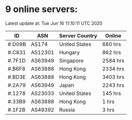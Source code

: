 # 9 online servers:

Latest update at: Tue Jun 16 11:10:11 UTC 2020

| ID | ASN | Server Country | Online |
| -- | --- | -------------- | ------ |
| #.D09B | AS174 | United States | 680 hrs |
| #.C831 | AS12301 | Hungary | 862 hrs |
| #.7F1D | AS63949 | Singapore | 2584 hrs |
| #.B6F8 | AS63888 | Hong Kong | 2334 hrs |
| #.BD3E | AS63888 | Hong Kong | 3403 hrs |
| #.2A79 | AS63949 | Japan | 2243 hrs |
| #.1278 | AS23033 | United States | 145 hrs |
| #.33B9 | AS63888 | Hong Kong | 1 hrs |
| #.1F2B | AS49392 | Russia | 3 hrs |

